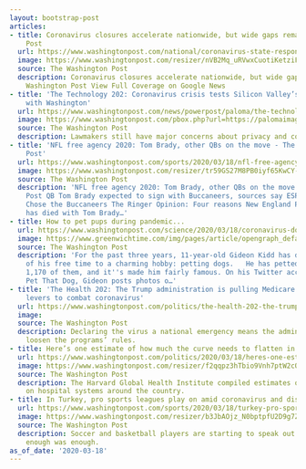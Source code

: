 ```yaml
---
layout: bootstrap-post
articles:
- title: Coronavirus closures accelerate nationwide, but wide gaps remain - The Washington
    Post
  url: https://www.washingtonpost.com/national/coronavirus-state-response-disparity/2020/03/17/854d2efe-6892-11ea-9923-57073adce27c_story.html
  image: https://www.washingtonpost.com/resizer/nVB2Mq_uRVwxCuotiKetziFNtl4=/1440x0/smart/arc-anglerfish-washpost-prod-washpost.s3.amazonaws.com/public/T4NCJLDITEI6VMMZHKLZTRKFCI.jpg
  source: The Washington Post
  description: Coronavirus closures accelerate nationwide, but wide gaps remain The
    Washington Post View Full Coverage on Google News
- title: 'The Technology 202: Coronavirus crisis tests Silicon Valley’s relationship
    with Washington'
  url: https://www.washingtonpost.com/news/powerpost/paloma/the-technology-202/2020/03/18/the-technology-202-coronavirus-crisis-tests-silicon-valley-s-relationship-with-washington/5e710a7d88e0fa101a74bb47/
  image: https://www.washingtonpost.com/pbox.php?url=https://palomaimages.washingtonpost.com/pr2/e860926122148869310fcbb42199ea5c-ZY4B7OTHAMI6VMMZHKLZTRKFCI-680-453-70-8.jpg&w=1484&op=resize&opt=1&filter=antialias&t=20170517
  source: The Washington Post
  description: Lawmakers still have major concerns about privacy and content moderation.
- title: 'NFL free agency 2020: Tom Brady, other QBs on the move - The Washington
    Post'
  url: https://www.washingtonpost.com/sports/2020/03/18/nfl-free-agency-2020/
  image: https://www.washingtonpost.com/resizer/tr59GS27M8PB0iyf65KwCY-WKdw=/1440x0/smart/arc-anglerfish-washpost-prod-washpost.s3.amazonaws.com/public/O24PXMTI24I6VMMZHKLZTRKFCI.jpg
  source: The Washington Post
  description: 'NFL free agency 2020: Tom Brady, other QBs on the move The Washington
    Post QB Tom Brady expected to sign with Buccaneers, sources say ESPN Why Tom Brady
    Chose the Buccaneers The Ringer Opinion: Four reasons New England Patriots dynasty
    has died with Tom Brady…'
- title: How to pet pups during pandemic...
  url: https://www.washingtonpost.com/science/2020/03/18/coronavirus-dogs-pets/
  image: https://www.greenwichtime.com/img/pages/article/opengraph_default.jpg
  source: The Washington Post
  description: 'For the past three years, 11-year-old Gideon Kidd has dedicated much
    of his free time to a charming hobby: petting dogs.   He has petted more than
    1,170 of them, and it''s made him fairly famous. On his Twitter account, I''ve
    Pet That Dog, Gideon posts photos o…'
- title: 'The Health 202: The Trump administration is pulling Medicare and Medicaid
    levers to combat coronavirus'
  url: https://www.washingtonpost.com/politics/the-health-202-the-trump-administration-is-pulling-medicare-and-medicaid-levers-to-combat-coronavirus/2020/03/18/d43164da-639c-4f75-89f0-f865740cc5f3_story.html?utm_source=rss&utm_medium=referral&utm_campaign=wp_politics
  image: 
  source: The Washington Post
  description: Declaring the virus a national emergency means the administration can
    loosen the programs’ rules.
- title: Here’s one estimate of how much the curve needs to flatten in your community
  url: https://www.washingtonpost.com/politics/2020/03/18/heres-one-estimate-how-much-curve-needs-flatten-your-community/
  image: https://www.washingtonpost.com/resizer/f2qqpz3hTbio9Vnh7ptW2cQljCQ=/1440x0/smart/arc-anglerfish-washpost-prod-washpost.s3.amazonaws.com/public/MIBO2JTHYUI6VMMZHKLZTRKFCI.jpg
  source: The Washington Post
  description: The Harvard Global Health Institute compiled estimates of the strain
    on hospital systems around the country.
- title: In Turkey, pro sports leagues play on amid coronavirus and dissent
  url: https://www.washingtonpost.com/sports/2020/03/18/turkey-pro-sports-leagues-play-amid-coronavirus-dissent/
  image: https://www.washingtonpost.com/resizer/b3JbAOjz_N0bptpfU2D9g7ZYW9M=/1440x0/smart/arc-anglerfish-washpost-prod-washpost.s3.amazonaws.com/public/XP5XLNDG5EI6VMMZHKLZTRKFCI.jpg
  source: The Washington Post
  description: Soccer and basketball players are starting to speak out. One decided
    enough was enough.
as_of_date: '2020-03-18'
---
```


